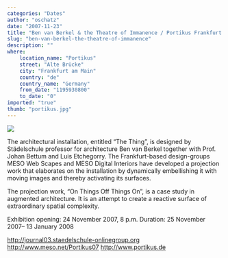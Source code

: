 ```yaml
---
categories: "Dates"
author: "oschatz"
date: "2007-11-23"
title: "Ben van Berkel & the Theatre of Immanence / Portikus Frankfurt am Main"
slug: "ben-van-berkel-the-theatre-of-immanence"
description: ""
where: 
    location_name: "Portikus"
    street: "Alte Brücke"
    city: "Frankfurt am Main"
    country: "de"
    country_name: "Germany"
    from_date: "1195930800"
    to_date: "0"
imported: "true"
thumb: "portikus.jpg"
---
```



![](portikus.jpg)

The architectural installation, entitled “The Thing”, is designed by Städelschule professor for architecture Ben van Berkel together with Prof. Johan Bettum and Luis Etchegorry. The Frankfurt-based design-groups MESO Web Scapes and MESO Digital Interiors have developed a projection work that elaborates on the installation by dynamically embellishing it with moving images and thereby activating its surfaces.

The projection work, “On Things Off Things On”, is a case study in augmented architecture. It is an attempt to create a reactive surface of extraordinary spatial complexity.

Exhibition opening: 24 November 2007, 8 p.m.
Duration: 25 November 2007– 13 January 2008

<http://journal03.staedelschule-onlinegroup.org>
<http://www.meso.net/Portikus07>
<http://www.portikus.de>